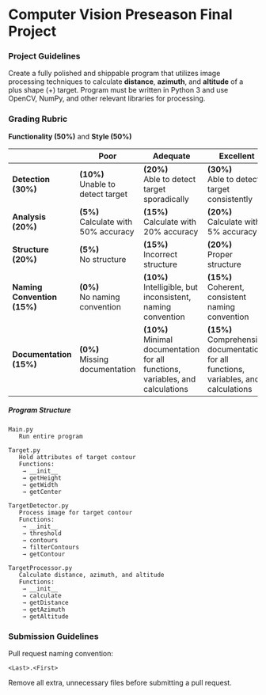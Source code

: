 # Computer Vision Preseason Final Project
### Project Guidelines
Create a fully polished and shippable program that utilizes image processing techniques to calculate **distance**, **azimuth**, and **altitude** of a plus shape (+) target. Program must be written in Python 3 and use OpenCV, NumPy, and other relevant libraries for processing.

### Grading Rubric
**Functionality (50%)** and **Style (50%)**

| |Poor|Adequate|Excellent|
|-|-|-|-|
|**Detection<br>(30%)**        |**(10%)**<br>Unable to detect target|**(20%)**<br>Able to detect target sporadically|**(30%)**<br>Able to detect target consistently|
|**Analysis<br>(20%)**         |**(5%)**<br>Calculate with 50% accuracy|**(15%)**<br>Calculate with 20% accuracy|**(20%)**<br>Calculate with 5% accuracy|
|**Structure<br>(20%)**        |**(5%)**<br>No structure|**(15%)**<br>Incorrect structure|**(20%)**<br>Proper structure|
|**Naming Convention<br>(15%)**|**(0%)**<br>No naming convention|**(10%)**<br>Intelligible, but inconsistent, naming convention|**(15%)**<br>Coherent, consistent naming convention|
|**Documentation<br>(15%)**    |**(0%)**<br>Missing documentation|**(10%)**<br>Minimal documentation for all functions, variables, and calculations|**(15%)**<br>Comprehensive documentation for all functions, variables, and calculations|

##### Program Structure
```
Main.py
   Run entire program

Target.py
   Hold attributes of target contour
   Functions:
    → __init__
    → getHeight
    → getWidth
    → getCenter

TargetDetector.py
   Process image for target contour
   Functions:
    → __init__
    → threshold
    → contours
    → filterContours
    → getContour

TargetProcessor.py
   Calculate distance, azimuth, and altitude
   Functions:
    → __init__
    → calculate
    → getDistance
    → getAzimuth
    → getAltitude
```

### Submission Guidelines
Pull request naming convention:
```
<Last>.<First>
```
Remove all extra, unnecessary files before submitting a pull request.
